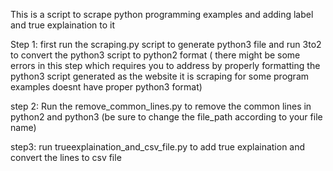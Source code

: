 This is a script to scrape python programming examples and adding label and  true explaination to it 


Step 1:
first run the scraping.py script to generate python3 file
and run 3to2 to convert the python3 script to python2 format ( there might be some errors in this step which requires you to address by properly formatting the python3 script generated as the website it is scraping for some program examples doesnt have proper python3 format)


step 2:
Run the remove_common_lines.py to remove the common lines in python2 and python3 (be sure to change the file_path according to your file name)


step3:
run trueexplaination_and_csv_file.py to add true explaination and convert the lines to csv file
